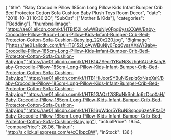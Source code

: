 {
	"title": "Baby Crocodile Pillow 185cm Long Pillow Kids Infant Bumper Crib Bed Protector Cotton Sofa Cushion Baby Plush Toys Room Decor",
	"date": "2018-10-31 10:30:20",
	"SubCat": ["Mother & Kids"],
	"categories": ["Bedding"],
	"thumbnailImage": "https://ae01.alicdn.com/kf/HTB152l_oAyWBuNjy0Fpq6yssXXaW/Baby-Crocodile-Pillow-185cm-Long-Pillow-Kids-Infant-Bumper-Crib-Bed-Protector-Cotton-Sofa-Cushion-Baby.jpg_220x220.jpg",
	"BigImage": ["https://ae01.alicdn.com/kf/HTB152l_oAyWBuNjy0Fpq6yssXXaW/Baby-Crocodile-Pillow-185cm-Long-Pillow-Kids-Infant-Bumper-Crib-Bed-Protector-Cotton-Sofa-Cushion-Baby.jpg","https://ae01.alicdn.com/kf/HTB14ZSeor1YBuNjSszhq6AUsFXah/Baby-Crocodile-Pillow-185cm-Long-Pillow-Kids-Infant-Bumper-Crib-Bed-Protector-Cotton-Sofa-Cushion-Baby.jpg","https://ae01.alicdn.com/kf/HTB1HiJoorSYBuNjSspiq6xNzpXaK/Baby-Crocodile-Pillow-185cm-Long-Pillow-Kids-Infant-Bumper-Crib-Bed-Protector-Cotton-Sofa-Cushion-Baby.jpg","https://ae01.alicdn.com/kf/HTB1GAQzf2iSBuNkSnhJq6zDcpXaH/Baby-Crocodile-Pillow-185cm-Long-Pillow-Kids-Infant-Bumper-Crib-Bed-Protector-Cotton-Sofa-Cushion-Baby.jpg","https://ae01.alicdn.com/kf/HTB16gWdor5YBuNjSspoq6zeNFXaD/Baby-Crocodile-Pillow-185cm-Long-Pillow-Kids-Infant-Bumper-Crib-Bed-Protector-Cotton-Sofa-Cushion-Baby.jpg"],
	"actualPrice": 19.54,
	"comparePrice": 26.06,
	"linkurl": "http://s.click.aliexpress.com/e/cC1bpcBW",
	"inStock": 136
}
